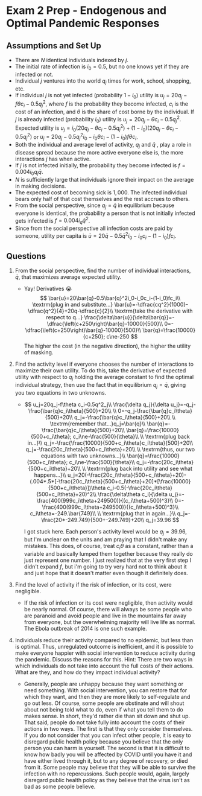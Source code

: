 # Exam 2 Prep - Endogenous and Optimal Pandemic Responses

## Assumptions and Set Up

- There are $N$ identical individuals indexed by $j$. 
- The initial rate of infection is $i_0=0.5$, but no one knows yet if they are infected or not. 
- Individual $j$ ventures into the world $q_j$ times for work, school, shopping, etc. 
- If individual $j$ is not yet infected (probability $1-i_0$) utility is $u_j=20q_j-f\theta c_i-0.5q^2_j$, where $f$ is the probability they become infected, $c_i$ is the cost of an infection, and $\theta$ is the share of cost borne by the individual. If $j$ is already infected (probability $i_0$) utility is $u_j=20q_j-\theta c_i-0.5q^2_j$. Expected utility is $u_j=i_0(20q_j-\theta c_i-0.5q^2_j)+(1-i_0)(20q_j-\theta c_i-0.5q^2_j)$ or $u_j=20q_j-0.5q^2_ji_0-i_0\theta c_i-(1-i_0)f\theta c_i$.
- Both the individual and average level of activity, $q_j$ and $\bar{q}$ , play a role in disease spread because the more active everyone else is, the more interactions $j$ has when active. 
- If $j$ is not infected initially, the probability they become infected is $f=0.004i_0q_j\bar{q}$.
- $N$ is sufficiently large that individuals ignore their impact on the average in making decisions. 
- The expected cost of becoming sick is $1,000$. The infected individual bears only half of that cost themselves and the rest accrues to others. 
- From the social perspective, since $q_j=\bar{q}$ in equilibrium because everyone is identical, the probability a person that is not initially infected gets infected is $f=0.004i_q\bar{q}^2$.
- Since from the social perspective all infection costs are paid by someone, utility per capita is $\bar{u}=20\bar{q}-0.5\bar{q}^2i_0-i_0c_i-(1-i_0)fc_i$.

## Questions

1. From the social perspective, find the number of individual interactions,  $\bar{q}$, that maximizes average expected utility. 

   - Yay! Derivatives 😭
     $$
     \bar{u}=20\bar{q}-0.5\bar{q}^2i_0-i_0c_i-(1-i_0)fc_i\\
     \textrm{plug in and substitute...}
     \bar{u}=-\dfrac{cq^2}{1000}-\dfrac{q^2}{4}+20q-\dfrac{c}{2}\\
     \textrm{take the derivative with respect to q...}
     \frac{\delta\bar{u}}{\delta\bar{q}}=-\dfrac{\left(c+250\right)\bar{q}-10000}{500}\\
     0=-\dfrac{\left(c+250\right)\bar{q}-10000}{500}\\
     \bar{q}=\frac{10000}{c+250}; c\ne-250
     $$
     The higher the cost (in the negative direction), the higher the utility of masking.

2. Find the activity level if everyone chooses the number of interactions to maximize their own utility. To do this, take the derivative of expected utility with respect to $q_j$ holding the average constant to find the optimal individual strategy, then use the fact that in equilibrium $q_j=\bar{q}$, giving you two equations in two unknowns. 

   - $$
     u_j=20q_j-f\theta c_i-0.5q^2_j\\
     \frac{\delta q_j}{\delta u_j}=-q_j-\frac{\bar{q}c_i\theta}{500}+20\\
     \\
     0=-q_j-\frac{\bar{q}c_i\theta}{500}+20\\
     q_j=-\frac{\bar{q}c_i\theta}{500}+20\\
     \\
     \textrm{remember that...}q_j=\bar{q}\\
     \bar{q}=-\frac{\bar{q}c_i\theta}{500}+20\\
     \bar{q}=\frac{10000}{500+c_i\theta}; c_i\ne-\frac{500}{\theta}\\
     \\
     \textrm{plug back in...}\\
     q_j=-\frac{\frac{10000}{500+c_i\theta}c_i\theta}{500}+20\\
     q_j=-\frac{20c_i\theta}{500+c_i\theta}+20\\
     \\
     \textrm{thus, our two equations with two unknowns...}\\
     \bar{q}=\frac{10000}{500+c_i\theta}; c_i\ne-\frac{500}{\theta}\\
     q_j=-\frac{20c_i\theta}{500+c_i\theta}+20\\
     \\
     \textrm{plug back into utility and see what happens...}\\
     u_j=20(-\frac{20c_i\theta}{500+c_i\theta}+20)-(.004*.5*[-\frac{20c_i\theta}{500+c_i\theta}+20]*[\frac{10000}{500+c_i\theta}])\theta c_i-0.5(-\frac{20c_i\theta}{500+c_i\theta}+20)^2\\
     \frac{\delta\theta c_i}{\delta u_j}=-\frac{400(999c_i\theta+249500)}{(c_i\theta+500)^3}\\
     0=-\frac{400(999c_i\theta+249500)}{(c_i\theta+500)^3}\\
     c_i\theta=-249.\bar{749}\\
     \\
     \textrm{plug that in again...}\\
     q_j=-\frac{20*-249.749}{500+-249.749}+20\\
     q_j=39.96
     $$
     
     I got stuck here. Each person's activity level would be $q_j=39.96$, but I'm unclear on the units and am praying that I didn't make any mistakes. This does, of course, treat $c_i\theta$ as a constant, rather than a variable and basically lumped them together because they really do just represent one number. I just realized that at the very first step I didn't expand $f$, but i'm going to try very hard not to think about it and just hope that it doesn't matter even though it definitely does.

3. Find the level of activity if the risk of infection, or its cost, were negligible. 

   - If the risk of infection or its cost were negligible, then activity would be nearly normal. Of course, there will always be some people who are paranoid and avoid people and live in the mountains far away from everyone, but the overwhelming majority will live life as normal. The Ebola outbreak of 2014 is one such example.

4. Individuals reduce their activity compared to no epidemic, but less than is optimal. Thus, unregulated outcome is inefficient, and it is possible to make everyone happier with social intervention to reduce activity during the pandemic. Discuss the reasons for this. Hint: There are two ways in which individuals do not take into account the full costs of their actions. What are they, and how do they impact individual activity? 

   - Generally, people are unhappy because they want something or need something. With social intervention, you can restore that for which they want, and then they are more likely to self-regulate and go out less. Of course, some people are obstinate and will shout about not being told what to do, even if what you tell them to do makes sense. In short, they'd rather die than sit down and shut up. That said, people do not take fully into account the costs of their actions in two ways. The first is that they only consider themselves. If you do not consider that you can infect other people, it is easy to disregard public health policy because you believe that the only person you can harm is yourself. The second is that it is difficult to know how badly you will be affected by COVID until you have it and have either lived through it, but to any degree of recovery, or died from it. Some people may believe that they will be able to survive the infection with no repercussions. Such people would, again, largely disregard public health policy as they believe that the virus isn't as bad as some people believe.